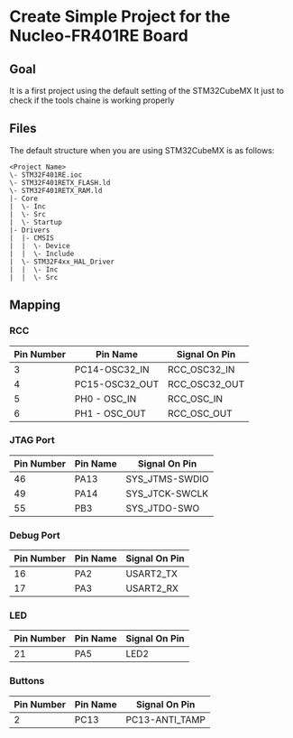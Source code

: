# Create Simple Project for the Nucleo-FR401RE Board

## Goal

It is a first project using the default setting of the STM32CubeMX It just to check if the tools chaine is working properly

## Files

The default structure when you are using STM32CubeMX is as follows: 

```
<Project Name>
\- STM32F401RE.ioc
\- STM32F401RETX_FLASH.ld
\- STM32F401RETX_RAM.ld
|- Core
|  \- Inc
|  \- Src
|  \- Startup 
|- Drivers
|  |- CMSIS
|  |  \- Device
|  |  \- Include
|  \- STM32F4xx_HAL_Driver
|  |  \- Inc
|  |  \- Src
```

## Mapping

### RCC

|Pin Number  |  Pin Name     | Signal On Pin | 
| ------------- | ------------- |------------- |
|3           |PC14-OSC32_IN  |RCC_OSC32_IN   |
|4           |PC15-OSC32_OUT |RCC_OSC32_OUT  |
|5           |PH0 - OSC_IN   |RCC_OSC_IN     |
|6           |PH1 - OSC_OUT  |RCC_OSC_OUT    |

### JTAG Port

|Pin Number  |  Pin Name     | Signal On Pin | 
| ------------- | ------------- |------------- |
|46           | PA13          |SYS_JTMS-SWDIO |
|49           | PA14          |SYS_JTCK-SWCLK |
|55           | PB3           |SYS_JTDO-SWO   |

### Debug Port

|Pin Number  |  Pin Name     | Signal On Pin | 
| ------------- | ------------- |------------- |
|16           | PA2           |USART2_TX      |
|17           | PA3           |USART2_RX      |

### LED

|Pin Number  |  Pin Name     | Signal On Pin | 
| ------------- | ------------- |------------- |
|21           | PA5           | LED2          |

### Buttons

|Pin Number  |  Pin Name     | Signal On Pin | 
| ------------- | ------------- |------------- | 
|2            | PC13          | PC13-ANTI_TAMP|
